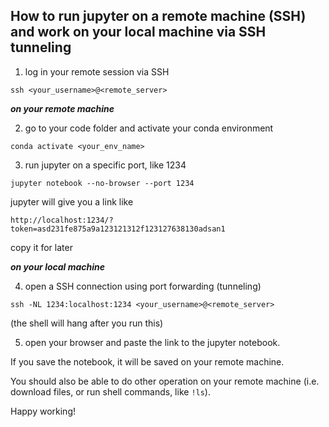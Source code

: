 ## How to run jupyter on a remote machine (SSH) and work on your local machine via SSH tunneling

1. log in your remote session via SSH
```
ssh <your_username>@<remote_server>
```

***on your remote machine***

2. go to your code folder and activate your conda environment
```
conda activate <your_env_name>
```

3. run jupyter on a specific port, like 1234
```
jupyter notebook --no-browser --port 1234
```

jupyter will give you a link like
```
http://localhost:1234/?token=asd231fe875a9a123121312f123127638130adsan1
```
copy it for later

***on your local machine***

4. open a SSH connection using port forwarding (tunneling)
```
ssh -NL 1234:localhost:1234 <your_username>@<remote_server>
```
(the shell will hang after you run this)

5. open your browser and paste the link to the jupyter notebook.

If you save the notebook, it will be saved on your remote machine.

You should also be able to do other operation on your remote machine (i.e. download files, or run shell commands, like ```!ls```).

Happy working!

